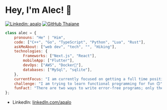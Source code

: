 # Hey, I'm Alec! 👋

[![Linkedin: apalo](https://img.shields.io/badge/-thaianebraga-blue?style=flat-square&logo=Linkedin&logoColor=white&link=https://www.linkedin.com/in/apalo/)](https://www.linkedin.com/in/apalo/)
[![GitHub Thaiane](https://img.shields.io/github/followers/thaiane?label=follow&style=social)](https://github.com/Thaiane)


```javascript
class alec = {
    pronouns: "He" | "Him",
    code: ["C++", "Go", "TypeScript", "Python", "Lua", "Rust"],
    askMeAbout: ["web dev", "tech", "", "Hiking"],
    technologies: {
        Frameworks: ["Next.js", "React"],
        mobileApp: ["Flutter"],
        devOps: ["AWS", "Docker🐳"],
        databases: ["MySql", "sqlite"],
    },
    currentFocus: "I am currently focused on getting a full time position as a software developer",
    challenge: "I am trying to learn functional programming for fun 🙃",
    funFact: "There are two ways to write error-free programs; only the third one works"
};
```
- LinkedIn: [linkedIn.com/apalo](https://www.linkedin.com/in/apalo/)
